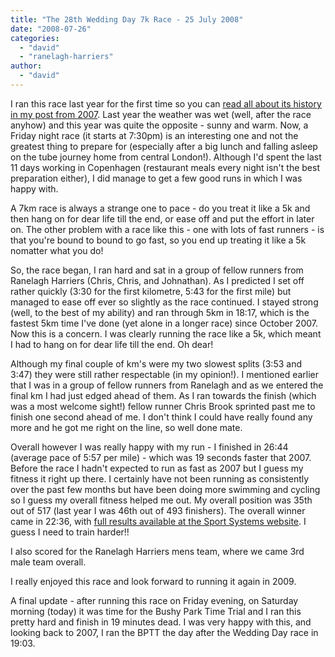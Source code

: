 ```yaml
---
title: "The 28th Wedding Day 7k Race - 25 July 2008"
date: "2008-07-26"
categories: 
  - "david"
  - "ranelagh-harriers"
author: 
  - "david"
---
```


I ran this race last year for the first time so you can [read all about its history in my post from 2007](/?p=140). Last year the weather was wet (well, after the race anyhow) and this year was quite the opposite - sunny and warm. Now, a Friday night race (it starts at 7:30pm) is an interesting one and not the greatest thing to prepare for (especially after a big lunch and falling asleep on the tube journey home from central London!). Although I'd spent the last 11 days working in Copenhagen (restaurant meals every night isn't the best preparation either), I did manage to get a few good runs in which I was happy with.

A 7km race is always a strange one to pace - do you treat it like a 5k and then hang on for dear life till the end, or ease off and put the effort in later on. The other problem with a race like this - one with lots of fast runners - is that you're bound to bound to go fast, so you end up treating it like a 5k nomatter what you do!

So, the race began, I ran hard and sat in a group of fellow runners from Ranelagh Harriers (Chris, Chris, and Johnathan). As I predicted I set off rather quickly (3:30 for the first kilometre, 5:43 for the first mile) but managed to ease off ever so slightly as the race continued. I stayed strong (well, to the best of my ability) and ran through 5km in 18:17, which is the fastest 5km time I've done (yet alone in a longer race) since October 2007. Now this is a concern. I was clearly running the race like a 5k, which meant I had to hang on for dear life till the end. Oh dear!

Although my final couple of km's were my two slowest splits (3:53 and 3:47) they were still rather respectable (in my opinion!). I mentioned earlier that I was in a group of fellow runners from Ranelagh and as we entered the final km I had just edged ahead of them. As I ran towards the finish (which was a most welcome sight!) fellow runner Chris Brook sprinted past me to finish one second ahead of me. I don't think I could have really found any more and he got me right on the line, so well done mate.

Overall however I was really happy with my run - I finished in 26:44 (average pace of 5:57 per mile) - which was 19 seconds faster that 2007. Before the race I hadn't expected to run as fast as 2007 but I guess my fitness it right up there. I certainly have not been running as consistently over the past few months but have been doing more swimming and cycling so I guess my overall fitness helped me out. My overall position was 35th out of 517 (last year I was 46th out of 493 finishers). The overall winner came in 22:36, with [full results available at the Sport Systems website](http://www.sportsystems.net/weddingday/Scripts/default.asp). I guess I need to train harder!!

I also scored for the Ranelagh Harriers mens team, where we came 3rd male team overall.

I really enjoyed this race and look forward to running it again in 2009.

A final update - after running this race on Friday evening, on Saturday morning (today) it was time for the Bushy Park Time Trial and I ran this pretty hard and finish in 19 minutes dead. I was very happy with this, and looking back to 2007, I ran the BPTT the day after the Wedding Day race in 19:03.
